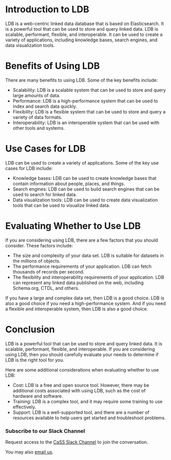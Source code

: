 # Introduction to LDB

LDB is a web-centric linked data database that is based on Elasticsearch. It is a powerful tool that can be used to store and query linked data. LDB is scalable, performant, flexible, and interoperable. It can be used to create a variety of applications, including knowledge bases, search engines, and data visualization tools.

# Benefits of Using LDB

There are many benefits to using LDB. Some of the key benefits include:

* Scalability: LDB is a scalable system that can be used to store and query large amounts of data.
* Performance: LDB is a high-performance system that can be used to index and search data quickly.
* Flexibility: LDB is a flexible system that can be used to store and query a variety of data formats.
* Interoperability: LDB is an interoperable system that can be used with other tools and systems.

# Use Cases for LDB

LDB can be used to create a variety of applications. Some of the key use cases for LDB include:

* Knowledge bases: LDB can be used to create knowledge bases that contain information about people, places, and things.
* Search engines: LDB can be used to build search engines that can be used to search for linked data.
* Data visualization tools: LDB can be used to create data visualization tools that can be used to visualize linked data.

# Evaluating Whether to Use LDB

If you are considering using LDB, there are a few factors that you should consider. These factors include:

* The size and complexity of your data set. LDB is suitable for datasets in the millions of objects.
* The performance requirements of your application. LDB can fetch thousands of records per second.
* The flexibility and interoperability requirements of your application. LDB can represent any linked data published on the web, including Schema.org, CTDL, and others.

If you have a large and complex data set, then LDB is a good choice. LDB is also a good choice if you need a high-performance system. And if you need a flexible and interoperable system, then LDB is also a good choice.

# Conclusion

LDB is a powerful tool that can be used to store and query linked data. It is scalable, performant, flexible, and interoperable. If you are considering using LDB, then you should carefully evaluate your needs to determine if LDB is the right tool for you.

Here are some additional considerations when evaluating whether to use LDB:

* Cost: LDB is a free and open source tool. However, there may be additional costs associated with using LDB, such as the cost of hardware and software.
* Training: LDB is a complex tool, and it may require some training to use effectively.
* Support: LDB is a well-supported tool, and there are a number of resources available to help users get started and troubleshoot problems.

### Subscribe to our Slack Channel

Request access to the [CaSS Slack Channel](https://docs.google.com/a/eduworks.com/forms/viewform?bc=transparent&embedded=true&f=Arial%252C%2BVerdana%252C%2Bsans-serif&hl=en&htc=%2523666666&id=1BMaboapV0IaS8iGnCJut2obPZ9y3CWkxXuvy-7krcgE&lc=%2523003965&pli=1&tc=%2523444444&ttl=0) to join the conversation.

You may also [email us](mailto:cass@eduworks.com).